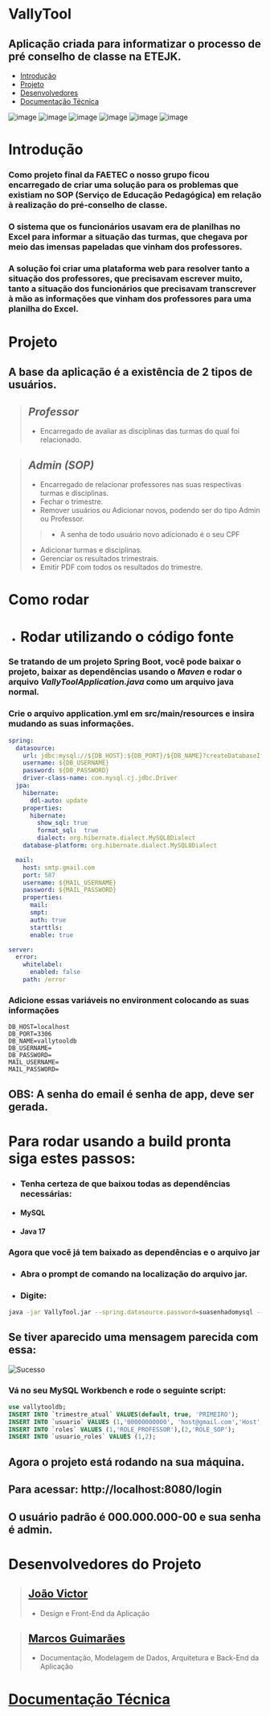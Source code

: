# VallyTool
## Aplicação criada para informatizar o processo de pré conselho de classe na ETEJK.

- [Introdução](https://github.com/toxxxey/VallyTool#introdu%C3%A7%C3%A3o)  
- [Projeto](https://github.com/toxxxey/VallyTool#projeto) 
- [Desenvolvedores](https://github.com/toxxxey/VallyTool/edit/aula/README.md#desenvolvedores-do-projeto)
- [Documentação Técnica](https://github.com/toxxxey/VallyTool/blob/aula/DOCUMENTACAO.md)

![image](https://user-images.githubusercontent.com/86073233/209441740-f81a5a97-20b5-4df0-ab34-901999a35538.png)
![image](https://user-images.githubusercontent.com/86073233/209441756-1e8afa11-087c-4e49-8c7e-738c07d24dda.png)
![image](https://user-images.githubusercontent.com/86073233/209441772-d5acc514-d45e-4f47-87fc-7369b60fdb32.png)
![image](https://user-images.githubusercontent.com/86073233/209441787-b12f2f66-196e-483b-9b14-30ccc1e789f2.png)
![image](https://user-images.githubusercontent.com/86073233/209441794-ef1942f5-5105-4daf-9536-68358c44643d.png)
![image](https://user-images.githubusercontent.com/86073233/209441824-720524b3-f241-430c-a147-bb8e73ba7009.png)

# Introdução

### Como projeto final da FAETEC o nosso grupo ficou encarregado de criar uma solução para os problemas que existiam no SOP (Serviço de Educação Pedagógica) em relação à realização do pré-conselho de classe.
### O sistema que os funcionários usavam era de planilhas no Excel para informar a situação das turmas, que chegava por meio das imensas papeladas que vinham dos professores.
### A solução foi criar uma plataforma web para resolver tanto a situação dos professores, que precisavam escrever muito, tanto a situação dos funcionários que precisavam transcrever à mão as informações que vinham dos professores para uma planilha do Excel.

# Projeto

## A base da aplicação é a existência de 2 tipos de usuários.

> ## ***Professor***
> - Encarregado de avaliar as disciplinas das turmas do qual foi relacionado.

> ## ***Admin (SOP)***
> - Encarregado de relacionar professores nas suas respectivas turmas e disciplinas.
> - Fechar o trimestre.
> - Remover usuários ou Adicionar novos, podendo ser do tipo Admin ou Professor.
> > - A senha de todo usuário novo adicionado é o seu CPF
> - Adicionar turmas e disciplinas.
> - Gerenciar os resultados trimestrais.
> - Emitir PDF com todos os resultados do trimestre.

# Como rodar
- # Rodar utilizando o código fonte
### Se tratando de um projeto Spring Boot, você pode baixar o projeto, baixar as dependências usando o ***Maven*** e rodar o arquivo ***VallyToolApplication.java*** como um arquivo java normal.

### Crie o arquivo application.yml em src/main/resources e insira mudando as suas informações.

```yml
spring:
  datasource:
    url: jdbc:mysql://${DB_HOST}:${DB_PORT}/${DB_NAME}?createDatabaseIfNotExist=true&useTimezone=true&serverTimezone=UTC
    username: ${DB_USERNAME}
    password: ${DB_PASSWORD}
    driver-class-name: com.mysql.cj.jdbc.Driver
  jpa: 
    hibernate:
      ddl-auto: update
    properties: 
      hibernate:
        show_sql: true
        format_sql:  true
        dialect: org.hibernate.dialect.MySQL8Dialect	
    database-platform: org.hibernate.dialect.MySQL8Dialect

  mail:
    host: smtp.gmail.com
    port: 587
    username: ${MAIL_USERNAME}
    password: ${MAIL_PASSWORD}
    properties:
      mail:
      smpt:
      auth: true
      starttls:
      enable: true

server: 
  error:
    whitelabel: 
      enabled: false
    path: /error
```
### Adicione essas variáveis no environment colocando as suas informações
```
DB_HOST=localhost
DB_PORT=3306
DB_NAME=vallytooldb
DB_USERNAME=
DB_PASSWORD=
MAIL_USERNAME=
MAIL_PASSWORD=
```

## OBS: A senha do email é senha de app, deve ser gerada.


# Para rodar usando a build pronta siga estes passos:

- ### Tenha certeza de que baixou todas as dependências necessárias:
- #### MySQL
- #### Java 17

### Agora que você já tem baixado as dependências e o arquivo jar
- ### Abra o prompt de comando na localização do arquivo jar.
- ### Digite:  
```bash
java -jar VallyTool.jar --spring.datasource.password=suasenhadomysql --spring.datasource.username=seuusuariomysql
```
## Se tiver aparecido uma mensagem parecida com essa:
![Sucesso](https://user-images.githubusercontent.com/86073233/209565313-b617c8a2-8f8f-4449-ace6-68f46016ad14.png)

### Vá no seu MySQL Workbench e rode o seguinte script:
```sql
use vallytooldb;
INSERT INTO `trimestre_atual` VALUES(default, true, 'PRIMEIRO');
INSERT INTO `usuario` VALUES (1,'00000000000', 'host@gmail.com','Host', '$2a$10$JRZrRRmKHjAfVrWQsyP43u3aBgy7oStir847QlIe6YRkWYr1R2CxG');
INSERT INTO `roles` VALUES (1,'ROLE_PROFESSOR'),(2,'ROLE_SOP');
INSERT INTO `usuario_roles` VALUES (1,2);
```

## Agora o projeto está rodando na sua máquina.
## Para acessar: http://localhost:8080/login
## O usuário padrão é 000.000.000-00 e sua senha é admin.

# Desenvolvedores do Projeto

> ## [João Victor](https://github.com/joaorfragoso)
> - Design e Front-End da Aplicação


> ## [Marcos Guimarães](https://github.com/toxxxey)
> - Documentação, Modelagem de Dados, Arquitetura e Back-End da Aplicação  


# [Documentação Técnica](https://github.com/toxxxey/VallyTool/blob/aula/DOCUMENTACAO.md)
